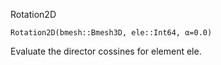 Rotation2D

```
Rotation2D(bmesh::Bmesh3D, ele::Int64, α=0.0)
```

Evaluate the director cossines for element ele.
